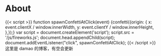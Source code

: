 # About


{{< script >}}
function spawnConfettiAtClick(event) {confetti({origin: {
x: event.clientX / window.innerWidth,
y: event.clientY / window.innerHeight,
},});}
var script = document.createElement('script');
script.src = '/js/fireworks.js';
document.head.appendChild(script);
document.addEventListener("click", spawnConfettiAtClick);
{{< /script >}}
这里是 damao 的博客，有空会更新

